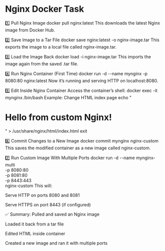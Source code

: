 # Nginx Docker Task

1️⃣ Pull Nginx Image
docker pull nginx:latest
This downloads the latest Nginx image from Docker Hub.

2️⃣ Save Image to a Tar File
docker save nginx:latest -o nginx-image.tar
This exports the image to a local file called nginx-image.tar.

3️⃣ Load the Image Back
docker load -i nginx-image.tar
This imports the image again from the saved .tar file.

4️⃣ Run Nginx Container (First Time)
docker run -d --name mynginx -p 8080:80 nginx:latest
Now it’s running and serving HTTP on localhost:8080.

5️⃣ Edit Inside Nginx Container
Access the container’s shell:
docker exec -it mynginx /bin/bash
Example: Change HTML index page
echo "<h1>Hello from custom Nginx!</h1>" > /usr/share/nginx/html/index.html
exit

6️⃣ Commit Changes to a New Image
docker commit mynginx nginx-custom
This saves the modified container as a new image called nginx-custom.

7️⃣ Run Custom Image With Multiple Ports
docker run -d --name mynginx-multi \
  -p 8080:80 \
  -p 8081:80 \
  -p 8443:443 \
  nginx-custom
This will:

Serve HTTP on ports 8080 and 8081

Serve HTTPS on port 8443 (if configured)

✅ Summary:
Pulled and saved an Nginx image

Loaded it back from a tar file

Edited HTML inside container

Created a new image and ran it with multiple ports


